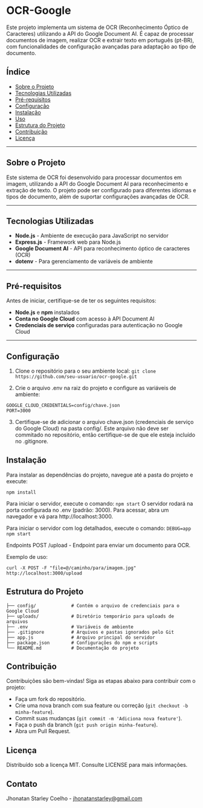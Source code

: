 # OCR-Google

Este projeto implementa um sistema de OCR (Reconhecimento Óptico de Caracteres) utilizando a API do Google Document AI. É capaz de processar documentos de imagem, realizar OCR e extrair texto em português (pt-BR), com funcionalidades de configuração avançadas para adaptação ao tipo de documento.

## Índice

- [Sobre o Projeto](#sobre-o-projeto)
- [Tecnologias Utilizadas](#tecnologias-utilizadas)
- [Pré-requisitos](#pré-requisitos)
- [Configuração](#configuração)
- [Instalação](#instalação)
- [Uso](#uso)
- [Estrutura do Projeto](#estrutura-do-projeto)
- [Contribuição](#contribuição)
- [Licença](#licença)

---

## Sobre o Projeto

Este sistema de OCR foi desenvolvido para processar documentos em imagem, utilizando a API do Google Document AI para reconhecimento e extração de texto. O projeto pode ser configurado para diferentes idiomas e tipos de documento, além de suportar configurações avançadas de OCR.

---

## Tecnologias Utilizadas

- **Node.js** - Ambiente de execução para JavaScript no servidor
- **Express.js** - Framework web para Node.js
- **Google Document AI** - API para reconhecimento óptico de caracteres (OCR)
- **dotenv** - Para gerenciamento de variáveis de ambiente

---

## Pré-requisitos

Antes de iniciar, certifique-se de ter os seguintes requisitos:

- **Node.js** e **npm** instalados
- **Conta no Google Cloud** com acesso à API Document AI
- **Credenciais de serviço** configuradas para autenticação no Google Cloud

---

## Configuração

1. Clone o repositório para o seu ambiente local:
   ```git clone https://github.com/seu-usuario/ocr-google.git```

2. Crie o arquivo .env na raiz do projeto e configure as variáveis de ambiente:

```GOOGLE_CLOUD_PROJECT_ID=seu_projeto_id
GOOGLE_CLOUD_CREDENTIALS=config/chave.json
PORT=3000
```

3. Certifique-se de adicionar o arquivo chave.json (credenciais de serviço do Google Cloud) na pasta config/. Este arquivo não deve ser commitado no repositório, então certifique-se de que ele esteja incluído no .gitignore.

## Instalação
Para instalar as dependências do projeto, navegue até a pasta do projeto e execute:

```npm install```

Para iniciar o servidor, execute o comando:
```npm start```
O servidor rodará na porta configurada no .env (padrão: 3000). Para acessar, abra um navegador e vá para http://localhost:3000.

Para iniciar o servidor com log detalhados, execute o comando:
```DEBUG=app npm start```

Endpoints
POST /upload - Endpoint para enviar um documento para OCR.

Exemplo de uso:

```curl -X POST -F "file=@/caminho/para/imagem.jpg" http://localhost:3000/upload```

## Estrutura do Projeto

```ocr-google/
├── config/             # Contém o arquivo de credenciais para o Google Cloud
├── uploads/            # Diretório temporário para uploads de arquivos
├── .env                # Variáveis de ambiente
├── .gitignore          # Arquivos e pastas ignorados pelo Git
├── app.js              # Arquivo principal do servidor
├── package.json        # Configurações do npm e scripts
└── README.md           # Documentação do projeto
```

## Contribuição
Contribuições são bem-vindas! Siga as etapas abaixo para contribuir com o projeto:

- Faça um fork do repositório.
- Crie uma nova branch com sua feature ou correção (```git checkout -b minha-feature```).
- Commit suas mudanças (```git commit -m 'Adiciona nova feature'```).
- Faça o push da branch (```git push origin minha-feature```).
- Abra um Pull Request.

## Licença
Distribuído sob a licença MIT. Consulte LICENSE para mais informações.

## Contato
Jhonatan Starley Coelho - jhonatanstarley@gmail.com
